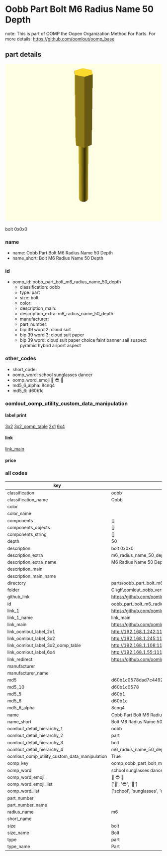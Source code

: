 # Oobb Part Bolt M6 Radius Name 50 Depth  

note: This is part of OOMP the Oopen Organization Method For Parts. For more details: https://github.com/oomlout/oomp_base

##  part details
  

[![](3dpr.png)](3dpr.png)

bolt 0x0x0



### name
* name: Oobb Part Bolt M6 Radius Name 50 Depth
* name_short: Bolt M6 Radius Name 50 Depth
### id
* oomp_id: oobb_part_bolt_m6_radius_name_50_depth
  * classification: oobb
  * type: part
  * size: bolt
  * color: 
  * description_main: 
  * description_extra: m6_radius_name_50_depth
  * manufacturer: 
  * part_number: 
  * bip 39 word 2: cloud suit
  * bip 39 word 3: cloud suit paper
  * bip 39 word: cloud suit paper choice faint banner sail suspect pyramid hybrid airport aspect

### other_codes
* short_code: 
* oomp_word: school sunglasses dancer
* oomp_word_emoji :school: :sunglasses: :dancer:
* md5_6_alpha: 8cnq4
* md5_6: d60b1c






### oomlout_oomp_utility_custom_data_manipulation
#### label print
[3x2](http://192.168.1.245:1112/?label=oomp%208cnq4)
[3x2_oomp_table](http://192.168.1.108:1112/?label=oomp%208cnq4)
[2x1](http://192.168.1.242:1112/?label=oomp%208cnq4)
[6x4](http://192.168.1.55:1112/?label=oomp%208cnq4)    

#### link

[link_main](https://github.com/oomlout/oomlout_oobb_version_4_generated_parts/tree/main/navigation_oomp/oobb/part/bolt//m6_radius_name_50_depth/part)                              

#### price







### all codes 
| key | value |  
| --- | --- |  
| classification | oobb |  
| classification_name | Oobb |  
| color |  |  
| color_name |  |  
| components | [] |  
| components_objects | [] |  
| components_string | [] |  
| depth | 50 |  
| description | bolt 0x0x0 |  
| description_extra | m6_radius_name_50_depth |  
| description_extra_name | M6 Radius Name 50 Depth |  
| description_main |  |  
| description_main_name |  |  
| directory | parts/oobb_part_bolt_m6_radius_name_50_depth |  
| folder | C:\gh\oomlout_oobb_version_4_generated_parts\parts\oobb_part_bolt_m6_radius_name_50_depth |  
| github_link | https://github.com/oomlout/oomlout_oomp_part_src/tree/main/parts/oobb_part_bolt_m6_radius_name_50_depth |  
| id | oobb_part_bolt_m6_radius_name_50_depth |  
| link_1 | https://github.com/oomlout/oomlout_oobb_version_4_generated_parts/tree/main/navigation_oomp/oobb/part/bolt//m6_radius_name_50_depth/part |  
| link_1_name | link_main |  
| link_main | https://github.com/oomlout/oomlout_oobb_version_4_generated_parts/tree/main/navigation_oomp/oobb/part/bolt//m6_radius_name_50_depth/part |  
| link_oomlout_label_2x1 | http://192.168.1.242:1112/?label=oomp%208cnq4 |  
| link_oomlout_label_3x2 | http://192.168.1.245:1112/?label=oomp%208cnq4 |  
| link_oomlout_label_3x2_oomp_table | http://192.168.1.108:1112/?label=oomp%208cnq4 |  
| link_oomlout_label_6x4 | http://192.168.1.55:1112/?label=oomp%208cnq4 |  
| link_redirect | https://github.com/oomlout/oomlout_oobb_version_4_generated_parts/tree/main/parts/hardware_bolt_m6_50 |  
| manufacturer |  |  
| manufacturer_name |  |  
| md5 | d60b1c0578dad7c44928f2833ff6415f |  
| md5_10 | d60b1c0578 |  
| md5_5 | d60b1 |  
| md5_6 | d60b1c |  
| md5_6_alpha | 8cnq4 |  
| name | Oobb Part Bolt M6 Radius Name 50 Depth |  
| name_short | Bolt M6 Radius Name 50 Depth |  
| oomlout_detail_hierarchy_1 | oobb |  
| oomlout_detail_hierarchy_2 | part |  
| oomlout_detail_hierarchy_3 | bolt |  
| oomlout_detail_hierarchy_4 | m6_radius_name_50_depth |  
| oomlout_oomp_utility_custom_data_manipulation | True |  
| oomp_key | oomp_oobb_part_bolt_m6_radius_name_50_depth |  
| oomp_word | school sunglasses dancer |  
| oomp_word_emoji | :school: :sunglasses: :dancer: |  
| oomp_word_emoji_list | [':school:', ':sunglasses:', ':dancer:'] |  
| oomp_word_list | ['school', 'sunglasses', 'dancer'] |  
| part_number |  |  
| part_number_name |  |  
| radius_name | m6 |  
| short_name |  |  
| size | bolt |  
| size_name | Bolt |  
| type | part |  
| type_name | Part |  

